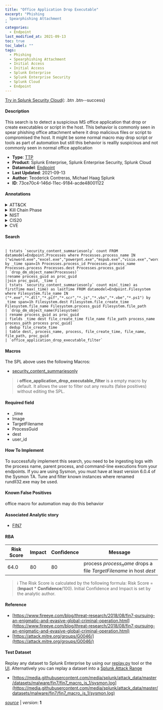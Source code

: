 ```yaml
---
title: "Office Application Drop Executable"
excerpt: "Phishing
, Spearphishing Attachment
"
categories:
  - Endpoint
last_modified_at: 2021-09-13
toc: true
toc_label: ""
tags:
  - Phishing
  - Spearphishing Attachment
  - Initial Access
  - Initial Access
  - Splunk Enterprise
  - Splunk Enterprise Security
  - Splunk Cloud
  - Endpoint
---
```




[Try in Splunk Security Cloud](https://www.splunk.com/en_us/products/cyber-security.html){: .btn .btn--success}

#### Description

This search is to detect a suspicious MS office application that drop or create executables or script in the host. This behavior is commonly seen in spear phishing office attachment where it drop malicious files or script to compromised the host. It might be some normal macro may drop script or tools as part of automation but still this behavior is reallly suspicious and not commonly seen in normal office application

- **Type**: [TTP](https://github.com/splunk/security_content/wiki/Detection-Analytic-Types)
- **Product**: Splunk Enterprise, Splunk Enterprise Security, Splunk Cloud
- **Datamodel**: [Endpoint](https://docs.splunk.com/Documentation/CIM/latest/User/Endpoint)
- **Last Updated**: 2021-09-13
- **Author**: Teoderick Contreras, Michael Haag Splunk
- **ID**: 73ce70c4-146d-11ec-9184-acde48001122


#### Annotations

<details>
  <summary>ATT&CK</summary>

<div markdown="1">


| ID             | Technique        |  Tactic             |
| -------------- | ---------------- |-------------------- |
| [T1566](https://attack.mitre.org/techniques/T1566/) | Phishing | Initial Access |

| [T1566.001](https://attack.mitre.org/techniques/T1566/001/) | Spearphishing Attachment | Initial Access |

</div>
</details>


<details>
  <summary>Kill Chain Phase</summary>

<div markdown="1">

* Exploitation


</div>
</details>


<details>
  <summary>NIST</summary>

<div markdown="1">



</div>
</details>

<details>
  <summary>CIS20</summary>

<div markdown="1">



</div>
</details>

<details>
  <summary>CVE</summary>

<div markdown="1">


</div>
</details>

#### Search 

```

| tstats `security_content_summariesonly` count FROM datamodel=Endpoint.Processes where Processes.process_name IN ("winword.exe","excel.exe","powerpnt.exe","mspub.exe","visio.exe","wordpad.exe","wordview.exe") by _time span=1h Processes.process_id Processes.process_name Processes.process Processes.dest Processes.process_guid 
| `drop_dm_object_name(Processes)` 
|rename process_guid as proc_guid 
|join proc_guid, _time [
| tstats `security_content_summariesonly` count min(_time) as firstTime max(_time) as lastTime FROM datamodel=Endpoint.Filesystem where Filesystem.file_name IN ("*.exe","*.dll","*.pif","*.scr","*.js","*.vbs","*.vbe","*.ps1") by _time span=1h Filesystem.dest Filesystem.file_create_time Filesystem.file_name Filesystem.process_guid Filesystem.file_path 
| `drop_dm_object_name(Filesystem)` 
| rename process_guid as proc_guid 
| fields _time dest file_create_time file_name file_path process_name process_path process proc_guid] 
| dedup file_create_time 
| table dest, process_name, process, file_create_time, file_name, file_path, proc_guid 
| `office_application_drop_executable_filter`
```

#### Macros
The SPL above uses the following Macros:
* [security_content_summariesonly](https://github.com/splunk/security_content/blob/develop/macros/security_content_summariesonly.yml)

> :information_source:
> **office_application_drop_executable_filter** is a empty macro by default. It allows the user to filter out any results (false positives) without editing the SPL.

#### Required field
* _time
* Image
* TargetFilename
* ProcessGuid
* dest
* user_id


#### How To Implement
To successfully implement this search, you need to be ingesting logs with the process name, parent process, and command-line executions from your endpoints. If you are using Sysmon, you must have at least version 6.0.4 of the Sysmon TA. Tune and filter known instances where renamed rundll32.exe may be used.

#### Known False Positives
office macro for automation may do this behavior

#### Associated Analytic story
* [FIN7](/stories/fin7)




#### RBA

| Risk Score  | Impact      | Confidence   | Message      |
| ----------- | ----------- |--------------|--------------|
| 64.0 | 80 | 80 | process $process_name$ drops a file $TargetFilename$ in host $dest$ |


> :information_source:
> The Risk Score is calculated by the following formula: Risk Score = (**Impact** * **Confidence**/100). Initial Confidence and Impact is set by the analytic author. 

#### Reference

* [https://www.fireeye.com/blog/threat-research/2018/08/fin7-pursuing-an-enigmatic-and-evasive-global-criminal-operation.html](https://www.fireeye.com/blog/threat-research/2018/08/fin7-pursuing-an-enigmatic-and-evasive-global-criminal-operation.html)
* [https://attack.mitre.org/groups/G0046/](https://attack.mitre.org/groups/G0046/)



#### Test Dataset
Replay any dataset to Splunk Enterprise by using our [replay.py](https://github.com/splunk/attack_data#using-replaypy) tool or the [UI](https://github.com/splunk/attack_data#using-ui).
Alternatively you can replay a dataset into a [Splunk Attack Range](https://github.com/splunk/attack_range#replay-dumps-into-attack-range-splunk-server)


* [https://media.githubusercontent.com/media/splunk/attack_data/master/datasets/malware/fin7/fin7_macro_js_1/sysmon.log](https://media.githubusercontent.com/media/splunk/attack_data/master/datasets/malware/fin7/fin7_macro_js_1/sysmon.log)



[*source*](https://github.com/splunk/security_content/tree/develop/detections/endpoint/office_application_drop_executable.yml) \| *version*: **1**